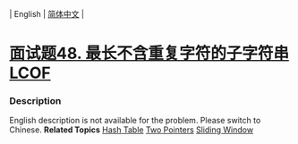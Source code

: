 | English | [简体中文](README.md) |

# [面试题48. 最长不含重复字符的子字符串 LCOF](https://leetcode-cn.com/problems/zui-chang-bu-han-zhong-fu-zi-fu-de-zi-zi-fu-chuan-lcof)
 ### Description
English description is not available for the problem. Please switch to Chinese.
**Related Topics**  [Hash Table](https://leetcode-cn.com/tag/hash-table) [Two Pointers](https://leetcode-cn.com/tag/two-pointers) [Sliding Window](https://leetcode-cn.com/tag/sliding-window) 